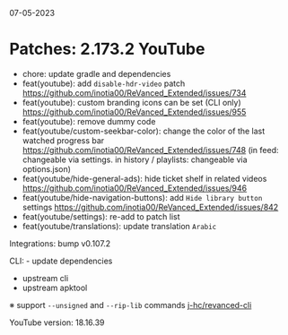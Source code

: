 07-05-2023

Patches: 2.173.2
 YouTube
==
- chore: update gradle and dependencies
- feat(youtube): add `disable-hdr-video` patch https://github.com/inotia00/ReVanced_Extended/issues/734
- feat(youtube): custom branding icons can be set (CLI only) https://github.com/inotia00/ReVanced_Extended/issues/955
- feat(youtube): remove dummy code
- feat(youtube/custom-seekbar-color): change the color of the last watched progress bar https://github.com/inotia00/ReVanced_Extended/issues/748
(in feed: changeable via settings. in history / playlists: changeable via options.json)
- feat(youtube/hide-general-ads): hide ticket shelf in related videos https://github.com/inotia00/ReVanced_Extended/issues/946
- feat(youtube/hide-navigation-buttons): add `Hide library button` settings https://github.com/inotia00/ReVanced_Extended/issues/842
- feat(youtube/settings): re-add to patch list
- feat(youtube/translations): update translation
`Arabic`
 
Integrations:  bump v0.107.2
 
CLI:  - update dependencies
- upstream cli
- upstream apktool

※ support `--unsigned` and `--rip-lib` commands [j-hc/revanced-cli](https://github.com/j-hc/revanced-cli)

YouTube version: 18.16.39
